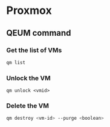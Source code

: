 # Proxmox

## QEUM command

### Get the list of VMs

```bash
qm list
```

### Unlock the VM

```bahs
qm unlock <vmid>
```

### Delete the VM

```bash
qm destroy <vm-id> --purge <boolean>
```

